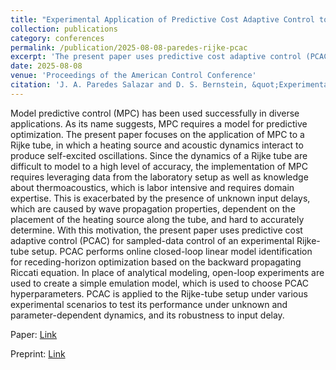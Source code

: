 ```yaml
---
title: "Experimental Application of Predictive Cost Adaptive Control to Thermoacoustic Oscillations in a Rijke Tube with Unknown Input Delay"
collection: publications
category: conferences
permalink: /publication/2025-08-08-paredes-rijke-pcac
excerpt: 'The present paper uses predictive cost adaptive control (PCAC) for sampled-data control of an experimental Rijke-tube setup. PCAC is applied to the Rijke-tube setup under various experimental scenarios to test its performance under unknown and parameter-dependent dynamics, and its robustness to input delay.'
date: 2025-08-08
venue: 'Proceedings of the American Control Conference'
citation: 'J. A. Paredes Salazar and D. S. Bernstein, &quot;Experimental Application of Predictive Cost Adaptive Control to Thermoacoustic Oscillations in a Rijke Tube with Unknown Input Delay,&quot; in <i>Proc. Amer. Contr. Conf. (ACC),</i> IEEE, 2025, pp. 1864–1869.'
---
```


Model predictive control (MPC) has been used successfully in diverse applications. As its name suggests, MPC requires a model for predictive optimization. The present paper focuses on the application of MPC to a Rijke tube, in which a heating source and acoustic dynamics interact to produce self-excited oscillations. Since the dynamics of a Rijke tube are difficult to model to a high level of accuracy, the implementation of MPC requires leveraging data from the laboratory setup as well as knowledge about thermoacoustics, which is labor intensive and requires domain expertise. This is exacerbated by the presence of unknown input delays, which are caused by wave propagation properties, dependent on the placement of the heating source along the tube, and hard to accurately determine. With this motivation, the present paper uses predictive cost adaptive control (PCAC) for sampled-data control of an experimental Rijke-tube setup. PCAC performs online closed-loop linear model identification for receding-horizon optimization based on the backward propagating Riccati equation. In place of analytical modeling, open-loop experiments are used to create a simple emulation model, which is used to choose PCAC hyperparameters. PCAC is applied to the Rijke-tube setup under various experimental scenarios to test its performance under unknown and parameter-dependent dynamics, and its robustness to input delay.

Paper: <a href = "https://ieeexplore.ieee.org/abstract/document/11107843"> Link </a>

Preprint: <a href = "https://arxiv.org/pdf/2402.00346"> Link </a>